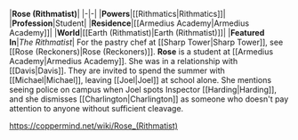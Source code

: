 |**Rose (Rithmatist)**|
|-|-|
|**Powers**|[[Rithmatics\|Rithmatics]]|
|**Profession**|Student|
|**Residence**|[[Armedius Academy\|Armedius Academy]]|
|**World**|[[Earth (Rithmatist)\|Earth (Rithmatist)]]|
|**Featured In**|*The Rithmatist*|
For the pastry chef at [[Sharp Tower\|Sharp Tower]], see [[Rose (Reckoners)\|Rose (Reckoners)]].
**Rose** is a student at [[Armedius Academy\|Armedius Academy]].
She was in a relationship with [[Davis\|Davis]]. They are invited to spend the summer with [[Michael\|Michael]], leaving [[Joel\|Joel]] at school alone. She mentions seeing police on campus when Joel spots Inspector [[Harding\|Harding]], and she dismisses [[Charlington\|Charlington]] as someone who doesn't pay attention to anyone without sufficient cleavage.



https://coppermind.net/wiki/Rose_(Rithmatist)